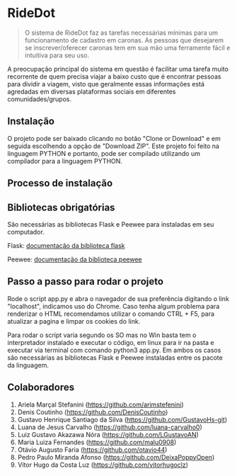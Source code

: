 # RideDot
> O sistema de RideDot faz as tarefas necessárias mínimas para um funcionamento de cadastro em caronas. As pessoas que desejarem se inscrever/oferecer caronas tem em sua mão uma ferramente fácil e intuitiva para seu uso.

A preocupação principal do sistema em questão é facilitar uma tarefa muito recorrente de quem precisa viajar a baixo custo que é encontrar pessoas para dividir a viagem, visto que geralmente essas informações está agredadas em diversas plataformas sociais em diferentes comunidades/grupos.

## Instalação

O projeto pode ser baixado clicando no botão "Clone or Download" e em seguida escolhendo a opção de "Download ZIP". Este projeto foi feito na linguagem PYTHON e portanto, pode ser compilado utilizando um compilador para a linguagem PYTHON.  

## Processo de instalação
## Bibliotecas obrigatórias

<p>São necessárias as bibliotecas Flask e Peewee para  instaladas em seu computador.</p>
<p>Flask: <a href = "https://www.palletsprojects.com/p/flask/">documentação da biblioteca flask</a></p>
<p>Peewee: <a href = "http://docs.peewee-orm.com/en/latest/#">documentação da biblioteca peewee</a></p>

## Passo a passo para rodar o projeto
<p> Rode o script app.py e abra o navegador de sua preferência digitando o link "localhost", indicamos uso do Chrome. Caso tenha algum problema para renderizar o HTML recomendamos utilizar o comando CTRL + F5, para atualizar a pagina e limpar os cookies do link.
<p> Para rodar o script varia segundo os SO mas no Win basta tem o interpretador instalado e executar o código, em linux para ir na pasta e executar via terminal com comando python3 app.py. Em ambos os casos são necessárias as bibliotecas Flask e Peewee instaladas entre os pacote da linguagem.

## Colaboradores

1. Ariela Marçal Stefanini (<https://github.com/arimstefenini>)
2. Denis Coutinho (<https://github.com/DenisCoutinho>)
3. Gustavo Henrique Santiago da Silva (<https://github.com/GustavoHs-git>)
4. Luana de Jesus Carvalho (<https://github.com/luana-carvalho0>)
5. Luiz Gustavo Akazawa Nóra (<https://github.com/LGustavoAN>)
6. Maria Luiza Fernandes (<https://github.com/malu0908>)
7. Otávio Augusto Faria (<https://github.com/otavio44>)
8. Pedro Paulo Miranda Afonso (<https://github.com/DeixaPoppyOpen>)
9. Vítor Hugo da Costa Luz (<https://github.com/vitorhugoclz>)

